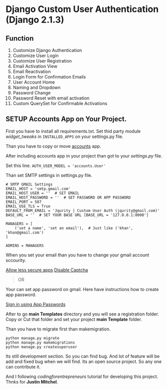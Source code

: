 # Django Custom User Authentication (Django 2.1.3)

## Function
01. Customize Django Authentication
02. Customize User Login
03. Customize User Registration
04. Email Activation View
05. Email Reactivation
06. Login Form for Confirmation Emails
07. User Account Home
08. Naming and Dropdown
09. Password Change
10. Password Reset with email activation
11. Custom QuerySet for Confirmable Activations

## SETUP Accounts App on Your Project.

First you have to install all requirements.txt. Set thid party module *widget_tweaks* in `INSTALLED_APPS` on your settings.py file.

Than you have to copy or move [accounts](https://github.com/jakiiii/django-custom-user-auth/tree/master/src/customuserauth/accounts) app.

After including accounts app in your project than got to your *settings.py* file.

Set this line.
`AUTH_USER_MODEL = 'accounts.User'`

Than set SMTP settings in settings.py file.

```
# SMTP GMAIL Settings
EMAIL_HOST = 'smtp.gmail.com'
EMAIL_HOST_USER = ''  # SET EMAIL
EMAIL_HOST_PASSWORD = ''  # SET PASSWORD OR APP PASSWORD
EMAIL_PORT = 587
EMAIL_USE_TLS = True
DEFAULT_FROM_EMAIL = 'Jqurity | Custom User Auth (jqurity@gmail.com)'
BASE_URL = ''  # SET YOUR BASE URL [BASE_URL = '127.0.0.1:8000']

MANAGERS = [
    ('set a name', 'set an email'),  # Just like ('khan', 'khan@gmail.com')
]

ADMINS = MANAGERS
```

When you set your email than you have to change your gmail account sccourity.

[Allow less secure apps](https://myaccount.google.com/lesssecureapps?pli=1)
[Disable Captcha](https://accounts.google.com/displayunlockcaptcha)

>OR

Your can set app password on gmail.
Here have instructions how to create app password.

[Sign in using App Passwords](https://support.google.com/accounts/answer/185833)

After to go **main Templates** directory and you will see a registration folder. Copy or Cut that folder and set your project **main Template** folder.

Than you have to migrate first than makemigration.
```
python manage.py migrate
python manage.py makemigrations
python manage.py createsuperuser
```

Its still development section. So you can find bug. And lot of feature will be add and fixed bug when we will find. Its an open source project. So any one can contribute it.

And I following *codingforentrepreneurs* tutorial for developing this project. Thnks for **Justin Mitchel**.
